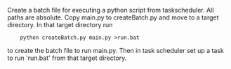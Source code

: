 
Create a batch file for executing a python script from taskscheduler.  All paths are absolute.   Copy main.py to createBatch.py and move to a target directory.  In that target directory run 
	
		python createBatch.py main.py >run.bat

to create the batch file to run main.py.  Then in task scheduler set up a task to run 'run.bat' from that target directory.

